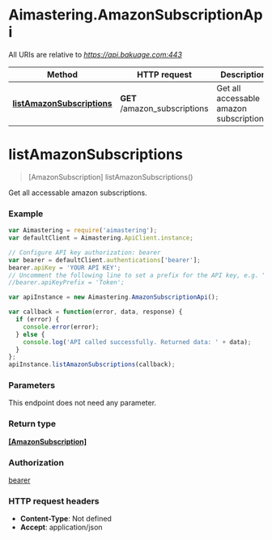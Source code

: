 # Aimastering.AmazonSubscriptionApi

All URIs are relative to *https://api.bakuage.com:443*

Method | HTTP request | Description
------------- | ------------- | -------------
[**listAmazonSubscriptions**](AmazonSubscriptionApi.md#listAmazonSubscriptions) | **GET** /amazon_subscriptions | Get all accessable amazon subscriptions.


<a name="listAmazonSubscriptions"></a>
# **listAmazonSubscriptions**
> [AmazonSubscription] listAmazonSubscriptions()

Get all accessable amazon subscriptions.

### Example
```javascript
var Aimastering = require('aimastering');
var defaultClient = Aimastering.ApiClient.instance;

// Configure API key authorization: bearer
var bearer = defaultClient.authentications['bearer'];
bearer.apiKey = 'YOUR API KEY';
// Uncomment the following line to set a prefix for the API key, e.g. "Token" (defaults to null)
//bearer.apiKeyPrefix = 'Token';

var apiInstance = new Aimastering.AmazonSubscriptionApi();

var callback = function(error, data, response) {
  if (error) {
    console.error(error);
  } else {
    console.log('API called successfully. Returned data: ' + data);
  }
};
apiInstance.listAmazonSubscriptions(callback);
```

### Parameters
This endpoint does not need any parameter.

### Return type

[**[AmazonSubscription]**](AmazonSubscription.md)

### Authorization

[bearer](../README.md#bearer)

### HTTP request headers

 - **Content-Type**: Not defined
 - **Accept**: application/json

